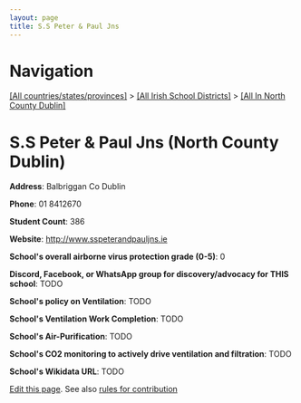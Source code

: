 ```yaml
---
layout: page
title: S.S Peter & Paul Jns
---
```

# Navigation

[[All countries/states/provinces]](../../..) > [[All Irish School Districts]](../..) > [[All In North County Dublin]](..)

# S.S Peter & Paul Jns (North County Dublin)

**Address**: Balbriggan Co Dublin

**Phone**: 01 8412670

**Student Count**: 386

**Website**: <http://www.sspeterandpauljns.ie>

**School's overall airborne virus protection grade (0-5)**: 0

**Discord, Facebook, or WhatsApp group for discovery/advocacy for THIS school**: TODO

**School's policy on Ventilation**: TODO

**School's Ventilation Work Completion**: TODO

**School's Air-Purification**: TODO

**School's CO2 monitoring to actively drive ventilation and filtration**: TODO

**School's Wikidata URL**: TODO


[Edit this page](https://github.com/ventilate-schools/Ireland/edit/main/./Dublin_North_County_Dublin/S.S_Peter_&_Paul_Jns.md). See also [rules for contribution](../../../contribution-rules/)